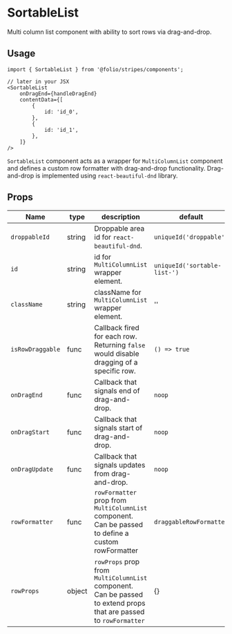 # SortableList
Multi column list component with ability to sort rows via drag-and-drop.

## Usage
```
import { SortableList } from '@folio/stripes/components';

// later in your JSX
<SortableList
    onDragEnd={handleDragEnd}
    contentData={[
        {
            id: 'id_0',
        },
        {
            id: 'id_1',
        },
    ]}
/>

```

`SortableList` component acts as a wrapper for `MultiColumnList` component and defines a custom row formatter with drag-and-drop functionality. Drag-and-drop is implemented using `react-beautiful-dnd` library.

## Props

Name | type | description | default | required
--- | --- | --- | --- | ---
`droppableId` | string | Droppable area id for `react-beautiful-dnd`.| `uniqueId('droppable')` |
`id` | string | id for `MultiColumnList` wrapper element. | `uniqueId('sortable-list-')` |
`className` | string | className for `MultiColumnList` wrapper element. | '' |
`isRowDraggable` | func | Callback fired for each row. Returning `false` would disable dragging of a specific row. | `() => true` |
`onDragEnd` | func | Callback that signals end of drag-and-drop. | `noop` |
`onDragStart` | func | Callback that signals start of drag-and-drop. | `noop` |
`onDragUpdate` | func | Callback that signals updates from drag-and-drop. | `noop` |
`rowFormatter` | func | `rowFormatter` prop from `MultiColumnList` component. Can be passed to define a custom rowFormatter | `draggableRowFormatter` |
`rowProps` | object | `rowProps` prop from `MultiColumnList` component. Can be passed to extend props that are passed to `rowFormatter` | {} |